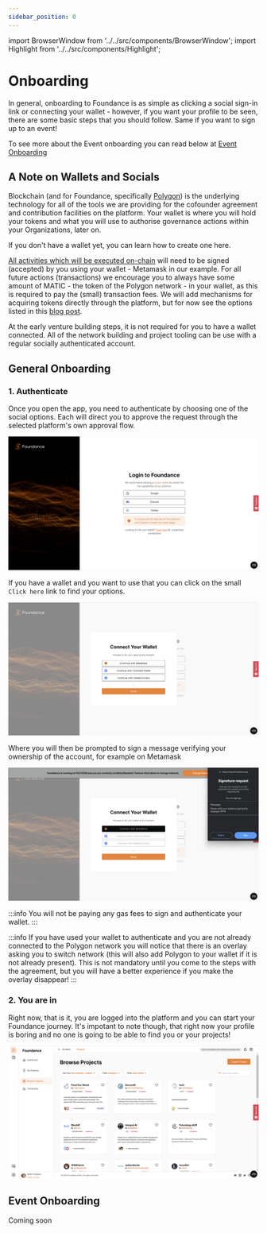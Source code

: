 ```yaml
---
sidebar_position: 0
---
```


import BrowserWindow from '../../src/components/BrowserWindow';
import Highlight from '../../src/components/Highlight';

# Onboarding

In general, onboarding to Foundance is as simple as clicking a social sign-in link or connecting your wallet - however, if you want your profile to be seen, there are some basic steps that you should follow. Same if you want to sign up to an event!

To see more about the Event onboarding you can read below at [Event Onboarding](#event-onboarding)

## A Note on Wallets and Socials

Blockchain (and for Foundance, specifically [Polygon](https://polygon.technology)) is the underlying technology for all of the tools we are providing for the cofounder agreement and contribution facilities on the platform. Your wallet is where you will hold your tokens and what you will use to authorise governance actions within your Organizations, later on.

If you don't have a wallet yet, you can <Highlight url="https://myterablock.medium.com/how-to-create-or-import-a-metamask-wallet-a551fc2f5a6b" color="#FF7900">learn how to create one here</Highlight>.

[All activities which will be executed on-chain](https://learn.bybit.com/blockchain/off-chain-vs-on-chain-transactions/) will need to be signed (accepted) by you using your wallet - Metamask in our example. For all future actions (transactions) we encourage you to always have some amount of MATIC - the token of the Polygon network - in your wallet, as this is required to pay the (small) transaction fees. We will add mechanisms for acquiring tokens directly through the platform, but for now see the options listed in this [blog post](https://medium.com/prepo/setting-up-metamask-and-getting-eth-matic-on-polygon-step-by-step-guide-fd55147a0f05).

At the early venture building steps, it is not required for you to have a wallet connected. All of the network building and project tooling can be use with a regular socially authenticated account.

## General Onboarding

### 1. Authenticate

Once you open the app, you need to authenticate by choosing one of the social options. Each will direct you to approve the request through the selected platform's own approval flow.

<BrowserWindow url="https://app.foundance.org/authentication">

![Authentication](/img/1-logging-in.png "Authentication")
</BrowserWindow>

If you have a wallet and you want to use that you can click on the small `Click here` link to find your options.
<BrowserWindow url="https://app.foundance.org/authentication">

![Wallet Authentication](/img/1-wallet-overlay.png "Wallet Authentication")
</BrowserWindow>

Where you will then be prompted to sign a message verifying your ownership of the account, for example on Metamask
<BrowserWindow url="https://app.foundance.org/authentication">

![Wallet Authentication](/img/1-sign-transaction.png "Wallet Authentication")
</BrowserWindow>

:::info
You will not be paying any gas fees to sign and authenticate your wallet.
:::

:::info
If you have used your wallet to authenticate and you are not already connected to the Polygon network you will notice that there is an overlay asking you to switch network (this will also add Polygon to your wallet if it is not already present). This is not mandatory until you come to the steps with the agreement, but you will have a better experience if you make the overlay disappear!
:::

### 2. You are in

Right now, that is it, you are logged into the platform and you can start your Foundance journey. It's impotant to note though, that right now your profile is boring and no one is going to be able to find you or your projects! 

<BrowserWindow url="https://app.foundance.org/projects">

![Project Dashbard](/img/1-logged-in.png "Project Dashboard")
</BrowserWindow>

## Event Onboarding
Coming soon